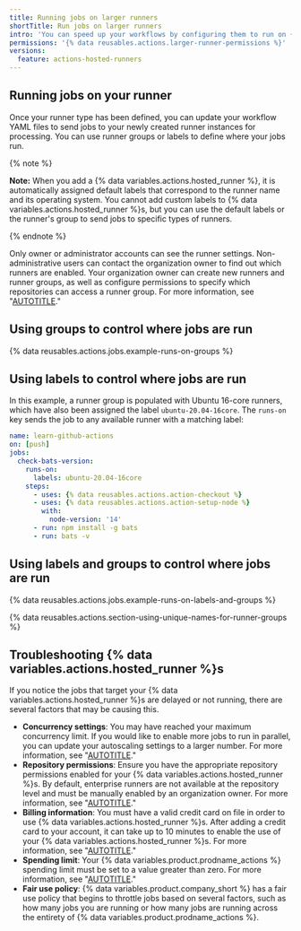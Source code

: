 ```yaml
---
title: Running jobs on larger runners
shortTitle: Run jobs on larger runners
intro: 'You can speed up your workflows by configuring them to run on {% data variables.actions.hosted_runner %}s.'
permissions: '{% data reusables.actions.larger-runner-permissions %}'
versions:
  feature: actions-hosted-runners
---
```


## Running jobs on your runner

Once your runner type has been defined, you can update your workflow YAML files to send jobs to your newly created runner instances for processing. You can use runner groups or labels to define where your jobs run.

{% note %}

**Note:** When you add a {% data variables.actions.hosted_runner %}, it is automatically assigned default labels that correspond to the runner name and its operating system. You cannot add custom labels to {% data variables.actions.hosted_runner %}s, but you can use the default labels or the runner's group to send jobs to specific types of runners.

{% endnote %}

Only owner or administrator accounts can see the runner settings. Non-administrative users can contact the organization owner to find out which runners are enabled. Your organization owner can create new runners and runner groups, as well as configure permissions to specify which repositories can access a runner group. For more information, see "[AUTOTITLE](/actions/using-github-hosted-runners/managing-larger-runners#allowing-repositories-to-access-a-runner-group)."

## Using groups to control where jobs are run

{% data reusables.actions.jobs.example-runs-on-groups %}

## Using labels to control where jobs are run

In this example, a runner group is populated with Ubuntu 16-core runners, which have also been assigned the label `ubuntu-20.04-16core`. The `runs-on` key sends the job to any available runner with a matching label:

```yaml
name: learn-github-actions
on: [push]
jobs:
  check-bats-version:
    runs-on:
      labels: ubuntu-20.04-16core
    steps:
      - uses: {% data reusables.actions.action-checkout %}
      - uses: {% data reusables.actions.action-setup-node %}
        with:
          node-version: '14'
      - run: npm install -g bats
      - run: bats -v
```

## Using labels and groups to control where jobs are run

{% data reusables.actions.jobs.example-runs-on-labels-and-groups %}

{% data reusables.actions.section-using-unique-names-for-runner-groups %}

## Troubleshooting {% data variables.actions.hosted_runner %}s

If you notice the jobs that target your {% data variables.actions.hosted_runner %}s are delayed or not running, there are several factors that may be causing this.

- **Concurrency settings**: You may have reached your maximum concurrency limit. If you would like to enable more jobs to run in parallel, you can update your autoscaling settings to a larger number. For more information, see "[AUTOTITLE](/actions/using-github-hosted-runners/managing-larger-runners#configuring-autoscaling-for-larger-runners)."
- **Repository permissions**: Ensure you have the appropriate repository permissions enabled for your {% data variables.actions.hosted_runner %}s. By default, enterprise runners are not available at the repository level and must be manually enabled by an organization owner. For more information, see "[AUTOTITLE](/actions/using-github-hosted-runners/managing-larger-runners#allowing-repositories-to-access-larger-runners)."
- **Billing information**: You must have a valid credit card on file in order to use {% data variables.actions.hosted_runner %}s. After adding a credit card to your account, it can take up to 10 minutes to enable the use of your {% data variables.actions.hosted_runner %}s. For more information, see "[AUTOTITLE](/billing/managing-your-github-billing-settings/adding-or-editing-a-payment-method)."
- **Spending limit**: Your {% data variables.product.prodname_actions %} spending limit must be set to a value greater than zero. For more information, see "[AUTOTITLE](/billing/managing-billing-for-github-actions/managing-your-spending-limit-for-github-actions)."
- **Fair use policy**: {% data variables.product.company_short %} has a fair use policy that begins to throttle jobs based on several factors, such as how many jobs you are running or how many jobs are running across the entirety of {% data variables.product.prodname_actions %}.

